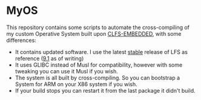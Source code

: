# MyOS

This repository contains some scripts to automate  the cross-compiling of my custom Operative System built upon [CLFS-EMBEDDED](http://www.clfs.org/view/clfs-embedded/), with some differences:

* It contains updated software. I use the latest [stable](http://www.linuxfromscratch.org/lfs/view/stable/) release of LFS as reference ([9.1](http://www.linuxfromscratch.org/lfs/view/9.1/) as of writing)
* It uses GLIBC instead of Musl for compatibility, however with some tweaking you can use it Musl if you wish.
* The system is all built by cross-compiling. So you can bootstrap a System for ARM on your X86 system if you wish.
* If your build stops you can restart it from the last package it didn't build.
